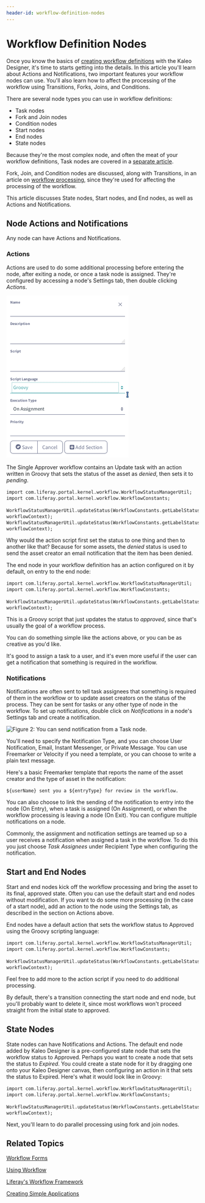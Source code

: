 ```yaml
---
header-id: workflow-definition-nodes
---
```


# Workflow Definition Nodes

Once you know the basics of [creating workflow definitions](/docs/7-0/user/-/knowledge_base/u/managing-workflow-definitions-with-kaleo-designer)
with the Kaleo Designer, it's time to starts getting into the details. In this
article you'll learn about Actions and Notifications, two important features
your workflow nodes can use. You'll also learn how to affect the processing of
the workflow using Transitions, Forks, Joins, and Conditions.

There are several node types you can use in workflow definitions:

- Task nodes
- Fork and Join nodes
- Condition nodes
- Start nodes
- End nodes
- State nodes

Because they're the most complex node, and often the meat of your workflow
definitions, Task nodes are covered in a [separate article](/docs/7-0/user/-/knowledge_base/u/creating-tasks-in-kaleo-designer).

Fork, Join, and Condition nodes are discussed, along with Transitions, in an
article on [workflow processing](/docs/7-0/user/-/knowledge_base/u/affecting-the-processing-of-workflow-definitions),
since they're used for affecting the processing of the workflow.

This article discusses State nodes, Start nodes, and End nodes, as well as
Actions and Notifications.

## Node Actions and Notifications

Any node can have Actions and Notifications.

### Actions

Actions are used to do some additional processing before entering the node,
after exiting a node, or once a task node is assigned. They're configured by
accessing a node's Settings tab, then double clicking *Actions*.

![Figure 1: You can add an Action to a Task node.](../../../images-dxp/kaleo-designer-action.png)

The Single Approver workflow contains an Update task with an action written in
Groovy that sets the status of the asset as *denied*, then sets it to *pending*. 

    import com.liferay.portal.kernel.workflow.WorkflowStatusManagerUtil;
    import com.liferay.portal.kernel.workflow.WorkflowConstants;

    WorkflowStatusManagerUtil.updateStatus(WorkflowConstants.getLabelStatus("denied"), workflowContext);
    WorkflowStatusManagerUtil.updateStatus(WorkflowConstants.getLabelStatus("pending"), workflowContext);

Why would the action script first set the status to one thing and then to
another like that?  Because for some assets, the *denied* status is used to send
the asset creator an email notification that the item has been denied.

The end node in your workflow definition has an action configured on it by
default, on entry to the end node:

    import com.liferay.portal.kernel.workflow.WorkflowStatusManagerUtil;
    import com.liferay.portal.kernel.workflow.WorkflowConstants;

    WorkflowStatusManagerUtil.updateStatus(WorkflowConstants.getLabelStatus("approved"), workflowContext);

This is a Groovy script that just updates the status to *approved*, since that's
usually the goal of a workflow process.

You can do something simple like the actions above, or you can be as creative as
you'd like.

<!-- Let's add an example of something creative. -Rich -->

It's good to assign a task to a user, and it's even more useful if the user can
get a notification that something is required in the workflow.

### Notifications

Notifications are often sent to tell task assignees that something is required
of them in the workflow or to update asset creators on the status of the
process. They can be sent for tasks or any other type of node in the workflow.
To set up notifications, double click on *Notifications* in a node's Settings tab
and create a notification.

![Figure 2: You can send notification from a Task node.](../../../images-dxp/kaleo-designer-notification.png)

You'll need to specify the Notification Type, and you can choose User
Notification, Email, Instant Messenger, or Private Message. You can use
Freemarker or Velocity if you need a template, or you can choose to write a
plain text message.

Here's a basic Freemarker template that reports the name of the asset creator and
the type of asset in the notification:

    ${userName} sent you a ${entryType} for review in the workflow.

You can also choose to link the sending of the notification to entry into the
node (On Entry), when a task is assigned (On Assignment), or when the workflow
processing is leaving a node (On Exit). You can configure multiple notifications
on a node.

Commonly, the assignment and notification settings are teamed up so a user
receives a notification when assigned a task in the workflow. To do this you
just choose *Task Assignees* under Recipient Type when configuring the
notification.

## Start and End Nodes

Start and end nodes kick off the workflow processing and bring the asset to its
final, approved state. Often you can use the default start and end nodes without
modification. If you want to do some more processing (in the case of a start
node), add an action to the node using the Settings tab, as described in the
section on Actions above.

End nodes have a default action that sets the workflow status to Approved using
the Groovy scripting language:

    import com.liferay.portal.kernel.workflow.WorkflowStatusManagerUtil;
    import com.liferay.portal.kernel.workflow.WorkflowConstants;

    WorkflowStatusManagerUtil.updateStatus(WorkflowConstants.getLabelStatus("approved"), workflowContext);

Feel free to add more to the action script if you need to do additional
processing.

By default, there's a transition connecting the start node and end node, but
you'll probably want to delete it, since most workflows won't proceed straight
from the initial state to approved.

## State Nodes

State nodes can have Notifications and Actions. The default end node added by
Kaleo Designer is a pre-configured state node that sets the workflow status to
Approved. Perhaps you want to create a node that sets the status to *Expired*.
You could create a state node for it by dragging one onto your Kaleo Designer
canvas, then configuring an action in it that sets the status to Expired. Here's
what it would look like in Groovy:

    import com.liferay.portal.kernel.workflow.WorkflowStatusManagerUtil;
    import com.liferay.portal.kernel.workflow.WorkflowConstants;

    WorkflowStatusManagerUtil.updateStatus(WorkflowConstants.getLabelStatus("expired"), workflowContext);

Next, you'll learn to do parallel processing using fork and join nodes.

## Related Topics

[Workflow Forms](/docs/7-0/user/-/knowledge_base/u/workflow-forms)

[Using Workflow](/docs/7-0/user/-/knowledge_base/u/enabling-workflow)

[Liferay's Workflow Framework](/docs/7-0/tutorials/-/knowledge_base/t/liferays-workflow-framework)

[Creating Simple Applications](/docs/7-0/user/-/knowledge_base/u/creating-simple-applications)
